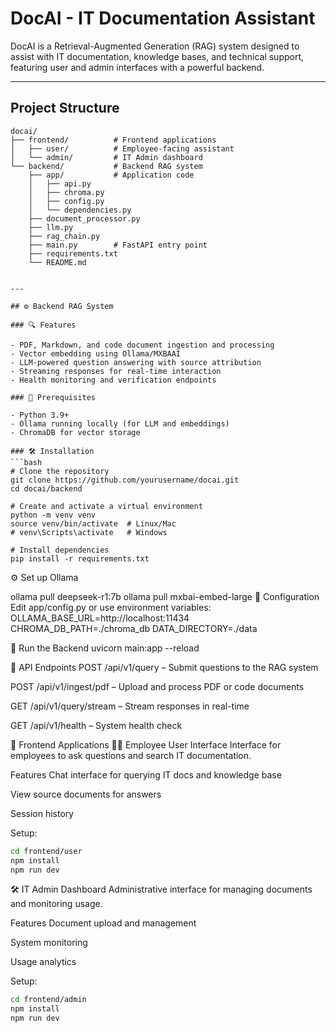 # DocAI - IT Documentation Assistant  
DocAI is a Retrieval-Augmented Generation (RAG) system designed to assist with IT documentation, knowledge bases, and technical support, featuring user and admin interfaces with a powerful backend.  

---  

## **Project Structure**  
```plaintext
docai/  
├── frontend/          # Frontend applications  
│   ├── user/          # Employee-facing assistant  
│   └── admin/         # IT Admin dashboard  
└── backend/           # Backend RAG system  
    ├── app/           # Application code  
    │   ├── api.py  
    │   ├── chroma.py  
    │   ├── config.py  
    │   └── dependencies.py  
    ├── document_processor.py  
    ├── llm.py  
    ├── rag_chain.py  
    ├── main.py        # FastAPI entry point  
    ├── requirements.txt  
    └── README.md  


---

## ⚙️ Backend RAG System

### 🔍 Features

- PDF, Markdown, and code document ingestion and processing  
- Vector embedding using Ollama/MXBAAI  
- LLM-powered question answering with source attribution  
- Streaming responses for real-time interaction  
- Health monitoring and verification endpoints

### 🧰 Prerequisites

- Python 3.9+  
- Ollama running locally (for LLM and embeddings)  
- ChromaDB for vector storage

### 🛠 Installation
```bash
# Clone the repository
git clone https://github.com/yourusername/docai.git
cd docai/backend

# Create and activate a virtual environment
python -m venv venv
source venv/bin/activate  # Linux/Mac
# venv\Scripts\activate   # Windows

# Install dependencies
pip install -r requirements.txt
```


⚙️ Set up Ollama

ollama pull deepseek-r1:7b
ollama pull mxbai-embed-large
🔧 Configuration
Edit app/config.py or use environment variables:
OLLAMA_BASE_URL=http://localhost:11434
CHROMA_DB_PATH=./chroma_db
DATA_DIRECTORY=./data


🚀 Run the Backend
uvicorn main:app --reload


📡 API Endpoints
POST /api/v1/query – Submit questions to the RAG system

POST /api/v1/ingest/pdf – Upload and process PDF or code documents

GET /api/v1/query/stream – Stream responses in real-time

GET /api/v1/health – System health check

💬 Frontend Applications
👩‍💻 Employee User Interface
Interface for employees to ask questions and search IT documentation.

Features
Chat interface for querying IT docs and knowledge base

View source documents for answers

Session history

Setup:
```bash
cd frontend/user
npm install
npm run dev
```

🛠 IT Admin Dashboard
Administrative interface for managing documents and monitoring usage.

Features
Document upload and management

System monitoring

Usage analytics

Setup:
```bash
cd frontend/admin
npm install
npm run dev
```


